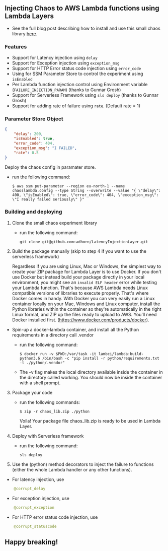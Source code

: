 
## Injecting Chaos to AWS Lambda functions using Lambda Layers

* See the full blog post describing how to install and use this small chaos library [here](https://medium.com/@adhorn/injecting-chaos-to-aws-lambda-functions-using-lambda-layers-2963f996e0ba).

### Features
* Support for Latency injection using ```delay```
* Support for Exception injection using ```exception_msg```
* Support for HTTP Error status code injection using ```error_code```
* Using for SSM Parameter Store to control the experiment using ```isEnabled```
* Per Lambda function injection control using Environment variable (```FAILURE_INJECTION_PARAM```) (thanks to Gunnar Grosh)
* Support for Serverless Framework using ```sls deploy``` (thanks to Gunnar Grosh)
* Support for adding rate of failure using ```rate```. (Default rate = 1)

### Parameter Store Object
```json
{ 
    "delay": 200,
    "isEnabled": true,
    "error_code": 404,
    "exception_msg": "I FAILED",
    "rate": 0.5
}
```
Deploy the chaos config in paramater store.
* run the following command:
    ```
    $ aws ssm put-parameter --region eu-north-1 --name chaoslambda.config --type String --overwrite --value "{ \"delay\": 400, \"isEnabled\": true, \"error_code\": 404, \"exception_msg\": \"I really failed seriously\" }"
    ```

### Building and deploying

1. Clone the small chaos experiment library
    * run the following command:

        ```
        git clone git@github.com:adhorn/LatencyInjectionLayer.git
        ```



2. Build the package manually (skip to step 4 if you want to use the serverless framework)

   Regardless if you are using Linux, Mac or Windows, the simplest way to create your ZIP package for Lambda Layer is to use Docker. If you don't use Docker but instead build your package directly in your local environment, you might see an ```invalid ELF header``` error while testing your Lambda function. That's because AWS Lambda needs Linux compatible versions of libraries to execute properly. That's where Docker comes in handy. With Docker you can very easily run a Linux container locally on your Mac, Windows and Linux computer, install the Python libraries within the container so they're automatically in the right Linux format, and ZIP up the files ready to upload to AWS. You'll need Docker installed first. (https://www.docker.com/products/docker).

-  Spin-up a docker-lambda container, and install all the Python requirements in a directory call .vendor
    * run the following command:

        ```
        $ docker run -v $PWD:/var/task -it lambci/lambda:build-python3.6 /bin/bash -c "pip install -r python/requirements.txt -t ./python/.vendor"
        ```
    
    * The -v flag makes the local directory available inside the container in the directory called working. You should now be inside the container with a shell prompt.


3. Package your code 
    * run the following commands:
        ```
        $ zip -r chaos_lib.zip ./python
        ```

        Voila! Your package file chaos_lib.zip is ready to be used in Lambda Layer.

4. Deploy with Serverless framework
    * run the following command:
        ```
        sls deploy
        ```

5. Use the (python) method decorators to inject the failure to functions (either the whole Lambda handler or any other functions).
* For latency injection, use
```python
    @corrupt_delay
``` 
* For exception injection, use
```python
    @corrupt_exception
```

* For HTTP error status code injection, use
```python
    @corrupt_statuscode
```


## Happy breaking!
